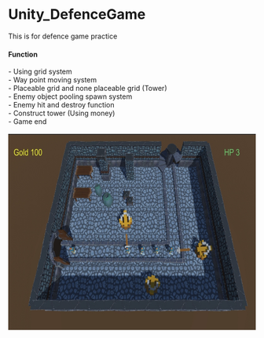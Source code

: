 # Unity_DefenceGame
This is for defence game practice

<H4>Function</H4>
- Using grid system<br>
- Way point moving system<br>
- Placeable grid and none placeable grid (Tower)<br>
- Enemy object pooling spawn system<br>
- Enemy hit and destroy function<br>
- Construct tower (Using money)<br>
- Game end<br><br>

<img src="https://github.com/TeddyUm/Unity_DefenceGame/blob/main/1676921635937.jpg" width="600" height="400">
